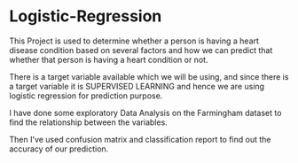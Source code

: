 # Logistic-Regression

This Project is used to determine whether a person is having a heart disease condition based on several factors and how we can predict that whether that person is having a heart condition or not.

There is a target variable available which we will be using, and since there is a target variable it is SUPERVISED LEARNING and hence we are using logistic regression for prediction purpose.

I have done some exploratory Data Analysis on the Farmingham dataset to find the relationship between the variables.

Then I've used confusion matrix and classification report to find out the accuracy of our prediction.
